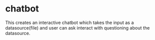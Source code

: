 # chatbot

This creates an interactive chatbot which takes the input as a datasource(file) and user can ask interact with questioning about the datasource.
